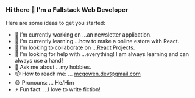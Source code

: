 ### Hi there 👋 I'm a Fullstack Web Developer


Here are some ideas to get you started:

- 🔭 I’m currently working on ...an newsletter application.
- 🌱 I’m currently learning ...how to make a online estore with React.
- 👯 I’m looking to collaborate on ...React Projects.
- 🤔 I’m looking for help with ...everything! I am always learning and can always use a hand!
- 💬 Ask me about ...my hobbies.
- 📫 How to reach me: ... mcgowen.dev@gmail.com
- 😄 Pronouns: ... He/Him
- ⚡ Fun fact: ...I love to write fiction!

